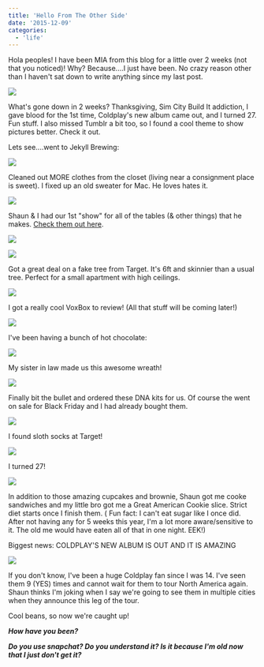 ```yaml
---
title: 'Hello From The Other Side'
date: '2015-12-09'
categories:
  - 'life'
---
```


Hola peoples! I have been MIA from this blog for a little over 2 weeks (not that you noticed)! Why? Because....I just have been. No crazy reason other than I haven't sat down to write anything since my last post.

[![](images/.animated1.gif)](http://2.bp.blogspot.com/-lY2mrN_xFqg/VmjCDNU55KI/AAAAAAABIpo/I6ErANOOZeo/s1600/.animated1.gif)

What's gone down in 2 weeks? Thanksgiving, Sim City Build It addiction, I gave blood for the 1st time, Coldplay's new album came out, and I turned 27. Fun stuff. I also missed Tumblr a bit too, so I found a cool theme to show pictures better. Check it out.

Lets see....went to Jekyll Brewing:



[![](images/IMG_20151124_191844.jpg)](http://4.bp.blogspot.com/-Uto9Jgin3uo/VmjBmpHQo1I/AAAAAAABIpg/JoSMEB1nVi8/s1600/IMG_20151124_191844.jpg)

Cleaned out MORE clothes from the closet (living near a consignment place is sweet). I fixed up an old sweater for Mac. He loves hates it.



[![](images/20151127_151647.jpg)](http://4.bp.blogspot.com/-m7TvxD67aA4/VmjCDGbzgyI/AAAAAAABIpo/heiThk5AWC8/s1600/20151127_151647.jpg)

Shaun & I had our 1st "show" for all of the tables (& other things) that he makes. [Check them out here](https://www.etsy.com/shop/HoundDogWood).



[![](images/FB_IMG_1448729129377.jpg)](http://2.bp.blogspot.com/--mGXRpV26yE/VmjCDNZtrqI/AAAAAAABIpo/cy096Ce-urE/s1600/FB_IMG_1448729129377.jpg)



[![](images/IMG_20151128_135120.jpg)](http://3.bp.blogspot.com/-98CXxM8ASoI/VmjCDL-3YzI/AAAAAAABIpo/EAe7iGtbo1s/s1600/IMG_20151128_135120.jpg)

Got a great deal on a fake tree from Target. It's 6ft and skinnier than a usual tree. Perfect for a small apartment with high ceilings.



[![](images/PhotoGrid_1448853435125.jpg)](http://1.bp.blogspot.com/-aGTpcPbg84s/VmjCDLxpyMI/AAAAAAABIpo/bSziBCli8k4/s1600/PhotoGrid_1448853435125.jpg)



I got a really cool VoxBox to review! (All that stuff will be coming later!)



[![](images/IMG_ryylis.jpg)](http://1.bp.blogspot.com/-43qL77tFCik/VmjCDDsgeFI/AAAAAAABIpo/yrF8MKez0Co/s1600/IMG_ryylis.jpg)



I've been having a bunch of hot chocolate:



[![](images/IMG_20151130_214947.jpg)](http://2.bp.blogspot.com/-IAPOAfPgv0Y/VmjCDJwTxjI/AAAAAAABIpo/2xdzbbrM0B8/s1600/IMG_20151130_214947.jpg)

My sister in law made us this awesome wreath!



[![](images/IMG_20151201_224308.jpg)](http://4.bp.blogspot.com/-ibYI2oHbsN4/VmjCDP5G4iI/AAAAAAABIpo/QJz4in3HoK8/s1600/IMG_20151201_224308.jpg)

Finally bit the bullet and ordered these DNA kits for us. Of course the went on sale for Black Friday and I had already bought them.



[![](images/20151203_162733-01.jpeg)](http://2.bp.blogspot.com/-tdL1p-cTvB8/VmjCDNy36qI/AAAAAAABIpo/hVhz8eC1c-8/s1600/20151203_162733-01.jpeg)

I found sloth socks at Target!



[![](images/IMG_20151206_140050.jpg)](http://1.bp.blogspot.com/-H3sNHYDNkF0/VmjCDLr1TMI/AAAAAAABIpo/-5-0DovJxCA/s1600/IMG_20151206_140050.jpg)

I turned 27!



[![](images/IMG_20151207_233210.jpg)](http://2.bp.blogspot.com/-vOVaih8h2pY/VmjCDMLb_bI/AAAAAAABIpo/-kfZZDkcAf8/s1600/IMG_20151207_233210.jpg)

In addition to those amazing cupcakes and brownie, Shaun got me cooke sandwiches and my little bro got me a Great American Cookie slice. Strict diet starts once I finish them. ( Fun fact: I can't eat sugar like I once did. After not having any for 5 weeks this year, I'm a lot more aware/sensitive to it. The old me would have eaten all of that in one night. EEK!)

Biggest news: COLDPLAY'S NEW ALBUM IS OUT AND IT IS AMAZING

[![](images/IMG_20151204_075820.jpg)](http://4.bp.blogspot.com/-zUNdoSBc2Bg/VmjEiJSTPLI/AAAAAAABIp4/TnBLIzcf-ws/s1600/IMG_20151204_075820.jpg)

If you don't know, I've been a huge Coldplay fan since I was 14. I've seen them 9 (YES) times and cannot wait for them to tour North America again. Shaun thinks I'm joking when I say we're going to see them in multiple cities when they announce this leg of the tour.

Cool beans, so now we're caught up!

**_How have you been?_**

**_Do you use snapchat? Do you understand it? Is it because I'm old now that I just don't get it?_**
